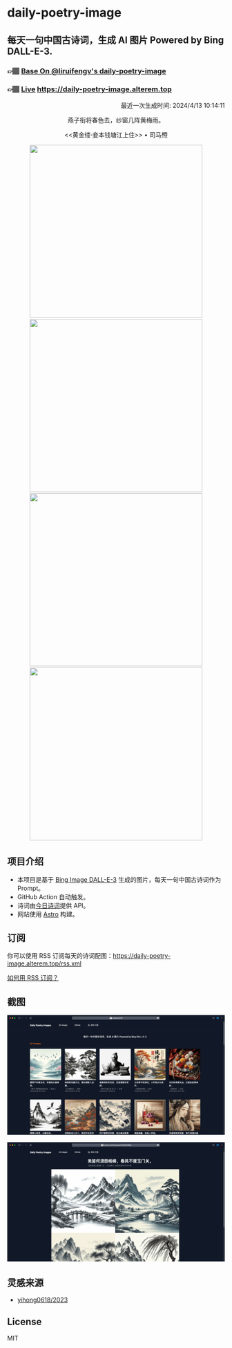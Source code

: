 
# daily-poetry-image

## 每天一句中国古诗词，生成 AI 图片 Powered by Bing DALL-E-3.

### 👉🏽 [Base On @liruifengv's daily-poetry-image](https://github.com/liruifengv/daily-poetry-image)

### 👉🏽 [Live](https://daily-poetry-image.alterem.top/) https://daily-poetry-image.alterem.top

<p align="right">
  最近一次生成时间: 2024/4/13 10:14:11
</p>
<p align="center">
燕子衔将春色去，纱窗几阵黄梅雨。
</p>
<p align="center">
<<黄金缕·妾本钱塘江上住>> • 司马槱
</p>
<p align="center">
<img src="https://tse1.mm.bing.net/th/id/OIG1.sKASx9UANLQcydlhzDnT" height="400" width="400" />
<img src="https://tse3.mm.bing.net/th/id/OIG1..zCTMomUgdyKPhRkhrKB" height="400" width="400" />
<img src="https://tse4.mm.bing.net/th/id/OIG1.Un3IEutpUzLeHKm4yzy6" height="400" width="400" />
<img src="https://tse2.mm.bing.net/th/id/OIG1.Kc5FILvdl7L6GNvRF7SQ" height="400" width="400" />
</p>

## 项目介绍

-   本项目是基于 [Bing Image DALL-E-3](https://www.bing.com/images/create) 生成的图片，每天一句中国古诗词作为 Prompt。
-   GitHub Action 自动触发。
-   诗词由[今日诗词](https://www.jinrishici.com/)提供 API。
-   网站使用 [Astro](https://astro.build) 构建。

## 订阅

你可以使用 RSS 订阅每天的诗词配图：https://daily-poetry-image.alterem.top/rss.xml

[如何用 RSS 订阅？](https://zhuanlan.zhihu.com/p/55026716)

## 截图

![图片列表](./screenshots/Snipaste_2023-12-28_21-00-26.png)

![图片详情](./screenshots/Snipaste_2023-12-28_21-00-53.png)

## 灵感来源

-   [yihong0618/2023](https://github.com/yihong0618/2023)

## License

MIT
